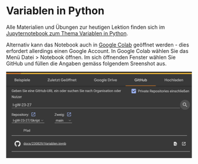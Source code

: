 # Variablen in Python

Alle Materialien und Übungen zur heutigen Lektion finden sich im
[Jupyternotebook zum Thema Variablen in
Python](docs/230829/Variablen.ipynb).

Alternativ kann das Notebook auch in
[Google Colab](https://colab.research.google.com/notebooks/intro.ipynb)
geöffnet werden - dies erfordert allerdings einen Google Account. In
Google Colab wählen Sie das Menü Datei > Notebook öffnen. Im sich
öffnenden Fenster wählen Sie GitHub und füllen die Angaben gemäss
folgendem Sreenshot aus.

![Google Colab](../images/colab_auswahl.png)